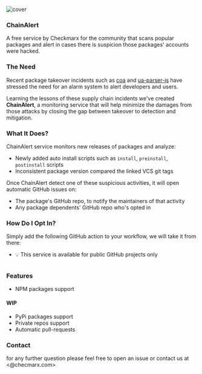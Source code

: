 ![cover](https://user-images.githubusercontent.com/1287098/144083262-2f90a537-eaa4-4be4-b451-e66661a113a6.png)

### ChainAlert
A free service by Checkmarx for the community that scans popular packages and alert in cases there is suspicion those packages' accounts were hacked.

### The Need
Recent package takeover incidents such as [coa](https://checkmarx.com/blog/attackers-write-bugs-as-well/) and [ua-parser-js](https://checkmarx.com/blog/uaparser-js-attack-preparations/) have stressed the need for an alarm system to alert developers and users.

Learning the lessons of these supply chain incidents we've created **ChainAlert**, a monitoring service that will help minimize the damages from those attacks by closing the gap between takeover to detection and mitigation.

### What It Does?

ChainAlert service monitors new releases of packages and analyze:
- Newly added auto install scripts such as `install`, `preinstall`, `postinstall` scripts 
- Inconsistent package version compared the linked VCS git tags


Once ChainAlert detect one of these suspicious activities, it will open automatic GitHub issues on:
- The package's GitHub repo, to notify the maintainers of that activity
- Any package dependents' GitHub repo who's opted in


### How Do I Opt In?

Simply add the following GitHub action to your workflow, we will take it from there:
- 💡 This service is available for public GitHub projects only

```yml

```


### Features
- NPM packages support

#### WIP 
- PyPi packages support
- Private repos support
- Automatic pull-requests


### Contact

for any further question please feel free to open an issue or contact us at <@checmarx.com> 

